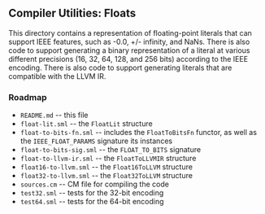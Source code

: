## Compiler Utilities: Floats

This directory contains a representation of floating-point literals that
can support IEEE features, such as -0.0, +/- infinity, and NaNs.  There
is also code to support generating a binary representation of a literal
at various different precisions (16, 32, 64, 128, and 256 bits) according
to the IEEE encoding.  There is also code to support generating literals
that are compatible with the LLVM IR.

### Roadmap

* `README.md` -- this file
* `float-lit.sml` -- the `FloatLit` structure
* `float-to-bits-fn.sml` -- includes the `FloatToBitsFn` functor, as well
    as the `IEEE_FLOAT_PARAMS` signature its instances
* `float-to-bits-sig.sml` -- the `FLOAT_TO_BITS` signature
* `float-to-llvm-ir.sml` -- the `FloatToLLVMIR` structure
* `float16-to-llvm.sml` -- the `Float16ToLLVM` structure
* `float32-to-llvm.sml` -- the `Float32ToLLVM` structure
* `sources.cm` -- CM file for compiling the code
* `test32.sml` -- tests for the 32-bit encoding
* `test64.sml` -- tests for the 64-bit encoding
